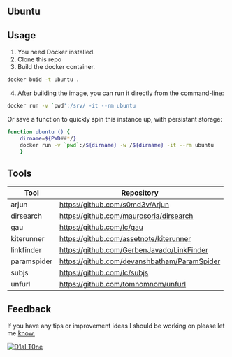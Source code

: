 ## Ubuntu


## Usage
1. You need Docker installed.<br>
2. Clone this repo
3. Build the docker container.<br>
```bash
docker buid -t ubuntu .
```
4. After building the image, you can run it directly from the command-line:
```bash
docker run -v `pwd':/srv/ -it --rm ubuntu
```
Or save a function to quickly spin this instance up, with persistant storage:<br>

```bash
function ubuntu () {
	dirname=${PWD##*/}
	docker run -v `pwd`:/${dirname} -w /${dirname} -it --rm ubuntu
	}
```

## Tools

| Tool | Repository |
|---|---|
|arjun|https://github.com/s0md3v/Arjun|
|dirsearch|https://github.com/maurosoria/dirsearch|
|gau|https://github.com/lc/gau|
|kiterunner|https://github.com/assetnote/kiterunner|
|linkfinder|https://github.com/GerbenJavado/LinkFinder|
|paramspider|https://github.com/devanshbatham/ParamSpider|
|subjs|https://github.com/lc/subjs|
|unfurl|https://github.com/tomnomnom/unfurl|

## Feedback
If you have any tips or improvement ideas I should be working on please let me [know.](https://github.com/D1al-T0ne/Dockerfiles/Ubuntu/Issues)

[![D1al T0ne](https://aleen42.github.io/badges/src/twitter.svg)](https://twitter.com/D1AL__T0NE)<br>
